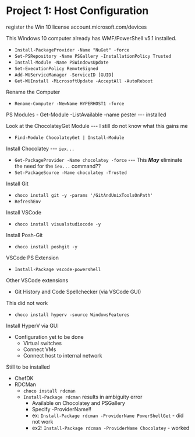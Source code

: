 # Project 1: Host Configuration
register the Win 10 license account.microsoft.com/devices

This Windows 10 computer already has WMF/PowerShell v5.1 installed.
* `Install-PackageProvider -Name "NuGet" -force`
* `Set-PSRepository -Name PSGallery -InstallationPolicy Trusted`
* `Install-Module -Name PSWindowsUpdate`
* `Set-ExecutionPolicy RemoteSigned`
* `Add-WUServiceManager -ServiceID [GUID]`
* `Get-WUInstall -MicrosoftUpdate -AcceptAll -AutoReboot`

Rename the Computer
* `Rename-Computer -NewName HYPERHOST1 -force`

PS Modules - Get-Module -ListAvailable -name pester  ---  installed

Look at the ChocolateyGet Module  ---  I still do not know what this gains me
* `Find-Module ChocolateyGet | Install-Module`

Install Chocolatey  ---  `iex...`
* `Get-PackageProvider -Name chocolatey -force`  --- This ***May*** eliminate the need for the `iex...` command??
* `Set-PackageSource -Name chocolatey -Trusted`

Install Git
* `choco install git -y -params '/GitAndUnixToolsOnPath'`
* `RefreshEnv`

Install VSCode
* `choco install visualstudiocode -y`

Install Posh-Git
* `choco install poshgit -y`

VSCode PS Extension
* `Install-Package vscode-powershell`

Other VSCode extensions
* Git History and Code Spellchecker (via VSCode GUI)

This did not work
* `choco install hyperv -source WindowsFeatures`

Install HyperV via GUI
* Configuration yet to be done
  * Virtual switches
  * Connect VMs
  * Connect host to internal network

Still to be installed
* ChefDK
* RDCMan
  * `choco install rdcman`
  * `Install-Package rdcman`  results in ambiguity error
    * Available on Chocolatey and PSGallery
    * Specify -ProviderName!!
    * ex: `Install-Package rdcman -ProviderName PowerShellGet`  - did not work
    * ex2: `Install-Package rdcman -ProviderName Chocolatey`   - worked
